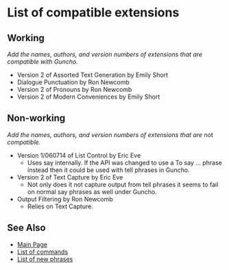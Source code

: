 # List of compatible extensions

## Working
_Add the names, authors, and version numbers of extensions that are compatible with Guncho._
* Version 2 of Assorted Text Generation by Emily Short
* Dialogue Punctuation by Ron Newcomb
* Version 2 of Pronouns by Ron Newcomb
* Version 2 of Modern Conveniences by Emily Short
## Non-working
_Add the names, authors, and version numbers of extensions that are_ not _compatible._
* Version 1/060714 of List Control by Eric Eve
  * Uses say internally. If the API was changed to use a To say ... phrase instead then it could be used with tell phrases in Guncho.
* Version 2 of Text Capture by Eric Eve
  * Not only does it not capture output from tell phrases it seems to fail on normal say phrases as well under Guncho.
* Output Filtering by Ron Newcomb
  * Relies on Text Capture.

## See Also
* [Main Page](README.md)
* [List of commands](commands.md)
* [List of new phrases](phrases.md)